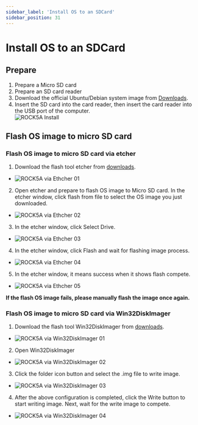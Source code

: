 ```yaml
---
sidebar_label: 'Install OS to an SDCard'
sidebar_position: 31
---
```


# Install OS to an SDCard

## Prepare 

1. Prepare a Micro SD card
2. Prepare an SD card reader
3. Download the official Ubuntu/Debian system image from [Downloads](../downloads/official_images).
4. Insert the SD card into the card reader, then insert the card reader into the USB port of the computer.  
![ROCK5A Install](/img/accessories/sd_install-1.png)


## Flash OS image to micro SD card

### Flash OS image to micro SD card via etcher

1. Download the flash tool etcher from [downloads](https://www.balena.io/etcher#download-etcher).  
  - ![ROCK5A via Ethcher 01](/img/rock5a/rock5a-etcher.png)

2. Open etcher and prepare to flash OS image to Micro SD card. In the etcher window, click flash from file to select the OS image you just downloaded.
  - ![ROCK5A via Ethcher 02](/img/rock5a/rock5a-etcher-1.png)

3. In the etcher window, click Select Drive.
  - ![ROCK5A via Ethcher 03](/img/rock5a/rock5a-etcher-2.png )

4. In the etcher window, click Flash and wait for flashing image process.
  - ![ROCK5A via Ethcher 04](/img/rock5a/rock5a-etcher-3.png)

5. In the etcher window, it means success when it shows flash compete.
  - ![ROCK5A via Ethcher 05](/img/rock5a/rock5a-etcher-4.png)
  
**If the flash OS image fails, please manually flash the image once again.**

### Flash OS image to micro SD card via Win32DiskImager

1. Download the flash tool Win32DiskImager from [downloads](https://win32diskimager.org/). 
  - ![ROCK5A via Win32DiskImager 01](/img/rock5a/rock5a-win32.png)

2. Open Win32DiskImager  
  - ![ROCK5A via Win32DiskImager 02](/img/rock5a/rock5a-win32-1.png)  

3. Click the folder icon button and select the .img file to write image.
  - ![ROCK5A via Win32DiskImager 03](/img/rock5a/rock5a-win32-2.png)   

4. After the above configuration is completed, click the Write button to start writing image. Next, wait for the write image to compete.  
  - ![ROCK5A via Win32DiskImager 04](/img/rock5a/rock5a-win32-3.png) 



